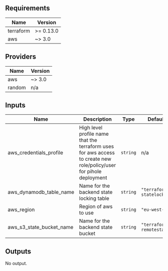 ## Requirements

| Name | Version |
|------|---------|
| terraform | >= 0.13.0 |
| aws | ~> 3.0 |

## Providers

| Name | Version |
|------|---------|
| aws | ~> 3.0 |
| random | n/a |

## Inputs

| Name | Description | Type | Default | Required |
|------|-------------|------|---------|:--------:|
| aws\_credentials\_profile | High level profile name that the terraform uses for aws access to create new role/policy/user for pihole deployment | `string` | n/a | yes |
| aws\_dynamodb\_table\_name | Name for the backend state locking table | `string` | `"terraform-statelock"` | no |
| aws\_region | Region of aws to use | `string` | `"eu-west-2"` | no |
| aws\_s3\_state\_bucket\_name | Name for the backend state bucket | `string` | `"terraform-remotestate"` | no |

## Outputs

No output.
